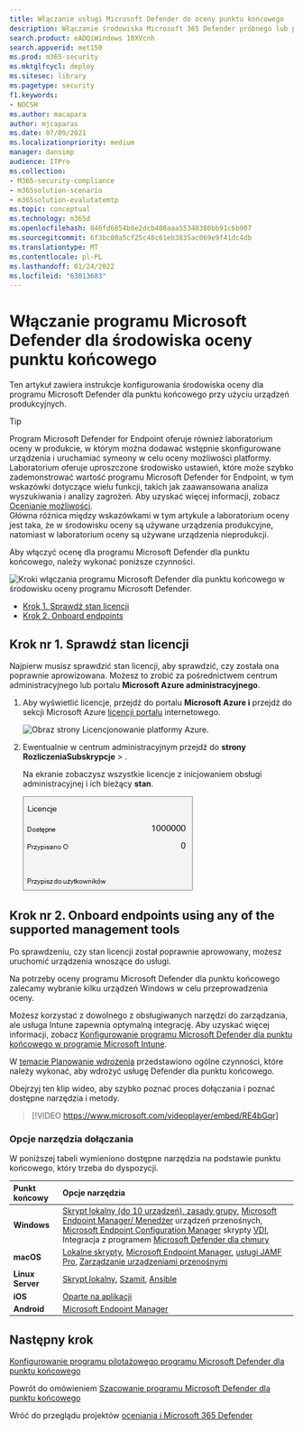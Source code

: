 ```yaml
---
title: Włączanie usługi Microsoft Defender do oceny punktu końcowego
description: Włączanie środowiska Microsoft 365 Defender próbnego lub pilotażowego, w tym sprawdzanie stanu licencji i punktów końcowych dołączania
search.product: eADQiWindows 10XVcnh
search.appverid: met150
ms.prod: m365-security
ms.mktglfcycl: deploy
ms.sitesec: library
ms.pagetype: security
f1.keywords:
- NOCSH
ms.author: macapara
author: mjcaparas
ms.date: 07/09/2021
ms.localizationpriority: medium
manager: dansimp
audience: ITPro
ms.collection:
- M365-security-compliance
- m365solution-scenario
- m365solution-evalutatemtp
ms.topic: conceptual
ms.technology: m365d
ms.openlocfilehash: 846fd6854b8e2dcb408aaa55348380bb91c6b907
ms.sourcegitcommit: 6f3bc00a5cf25c48c61eb3835ac069e9f41dc4db
ms.translationtype: MT
ms.contentlocale: pl-PL
ms.lasthandoff: 01/24/2022
ms.locfileid: "63013683"
---
```

# <a name="enable-microsoft-defender-for-endpoint-evaluation-environment"></a>Włączanie programu Microsoft Defender dla środowiska oceny punktu końcowego


Ten artykuł zawiera instrukcje konfigurowania środowiska oceny dla programu Microsoft Defender dla punktu końcowego przy użyciu urządzeń produkcyjnych. 


> [!TIP]
> Program Microsoft Defender for Endpoint oferuje również laboratorium oceny w produkcie, w którym można dodawać wstępnie skonfigurowane urządzenia i uruchamiać symeony w celu oceny możliwości platformy. Laboratorium oferuje uproszczone środowisko ustawień, które może szybko zademonstrować wartość programu Microsoft Defender for Endpoint, w tym wskazówki dotyczące wielu funkcji, takich jak zaawansowana analiza wyszukiwania i analizy zagrożeń. Aby uzyskać więcej informacji, zobacz [Ocenianie możliwości](../defender-endpoint/evaluation-lab.md). <br> Główna różnica między wskazówkami w tym artykule a laboratorium oceny jest taka, że w środowisku oceny są używane urządzenia produkcyjne, natomiast w laboratorium oceny są używane urządzenia nieprodukcji. 

Aby włączyć ocenę dla programu Microsoft Defender dla punktu końcowego, należy wykonać poniższe czynności.

![Kroki włączania programu Microsoft Defender dla punktu końcowego w środowisku oceny programu Microsoft Defender.](../../media/defender/m365-defender-endpoint-eval-enable-steps.png)

- [Krok 1. Sprawdź stan licencji](#step-1-check-license-state)
- [Krok 2. Onboard endpoints](#step-2-onboard-endpoints-using-any-of-the-supported-management-tools)


## <a name="step-1-check-license-state"></a>Krok nr 1. Sprawdź stan licencji

Najpierw musisz sprawdzić stan licencji, aby sprawdzić, czy została ona poprawnie aprowizowana. Możesz to zrobić za pośrednictwem centrum administracyjnego lub portalu **Microsoft Azure administracyjnego**.


1. Aby wyświetlić licencje, przejdź do portalu **Microsoft Azure i** przejdź do sekcji Microsoft Azure [licencji portalu](https://portal.azure.com/#blade/Microsoft_AAD_IAM/LicensesMenuBlade/Products) internetowego.

   ![Obraz strony Licencjonowanie platformy Azure.](../../media/defender/atp-licensing-azure-portal.png)

1. Ewentualnie w centrum administracyjnym przejdź do **strony** **RozliczeniaSubskrypcje** > .

    Na ekranie zobaczysz wszystkie licencje z inicjowaniem obsługi administracyjnej i ich bieżący **stan**.

    ![Obraz licencji rozliczeniowych.](../../media/defender/atp-billing-subscriptions.png)

## <a name="step-2-onboard-endpoints-using-any-of-the-supported-management-tools"></a>Krok nr 2. Onboard endpoints using any of the supported management tools

Po sprawdzeniu, czy stan licencji został poprawnie aprowowany, możesz uruchomić urządzenia wnoszące do usługi. 

Na potrzeby oceny programu Microsoft Defender dla punktu końcowego zalecamy wybranie kilku urządzeń Windows w celu przeprowadzenia oceny.

Możesz korzystać z dowolnego z obsługiwanych narzędzi do zarządzania, ale usługa Intune zapewnia optymalną integrację. Aby uzyskać więcej informacji, zobacz [Konfigurowanie programu Microsoft Defender dla punktu końcowego w programie Microsoft Intune](/mem/intune/protect/advanced-threat-protection-configure#enable-microsoft-defender-for-endpoint-in-intune).

W [temacie Planowanie wdrożenia](../defender-endpoint/deployment-strategy.md) przedstawiono ogólne czynności, które należy wykonać, aby wdrożyć usługę Defender dla punktu końcowego.  

Obejrzyj ten klip wideo, aby szybko poznać proces dołączania i poznać dostępne narzędzia i metody.

> [!VIDEO https://www.microsoft.com/videoplayer/embed/RE4bGqr]

### <a name="onboarding-tool-options"></a>Opcje narzędzia dołączania

W poniższej tabeli wymieniono dostępne narzędzia na podstawie punktu końcowego, który trzeba do dyspozycji.

Punkt końcowy | Opcje narzędzia
:---|:---
**Windows** | [Skrypt lokalny (do 10 urządzeń)](../defender-endpoint/configure-endpoints-script.md)[, zasady grupy](../defender-endpoint/configure-endpoints-gp.md), [Microsoft Endpoint Manager/ Menedżer](../defender-endpoint/configure-endpoints-mdm.md) urządzeń przenośnych, [Microsoft Endpoint Configuration Manager](../defender-endpoint/configure-endpoints-sccm.md) skrypty [VDI](../defender-endpoint/configure-endpoints-vdi.md), Integracja z programem [Microsoft Defender dla chmury](../defender-endpoint/configure-server-endpoints.md#integration-with-azure-defender)
**macOS** | [Lokalne skrypty](../defender-endpoint/mac-install-manually.md), [Microsoft Endpoint Manager](../defender-endpoint/mac-install-with-intune.md), [usługi JAMF Pro](../defender-endpoint/mac-install-with-jamf.md), [Zarządzanie urządzeniami przenośnymi](../defender-endpoint/mac-install-with-other-mdm.md)
**Linux Server** | [Skrypt lokalny](../defender-endpoint/linux-install-manually.md),  [Szamit](../defender-endpoint/linux-install-with-puppet.md),  [Ansible](../defender-endpoint/linux-install-with-ansible.md)
**iOS** | [Oparte na aplikacji](../defender-endpoint/ios-install.md)
**Android** | [Microsoft Endpoint Manager](../defender-endpoint/android-intune.md)



## <a name="next-step"></a>Następny krok
[Konfigurowanie programu pilotażowego programu Microsoft Defender dla punktu końcowego](eval-defender-endpoint-pilot.md)
 
Powrót do omówieniem [Szacowanie programu Microsoft Defender dla punktu końcowego](eval-defender-endpoint-overview.md)

Wróć do przeglądu projektów [oceniania i Microsoft 365 Defender](eval-overview.md)
